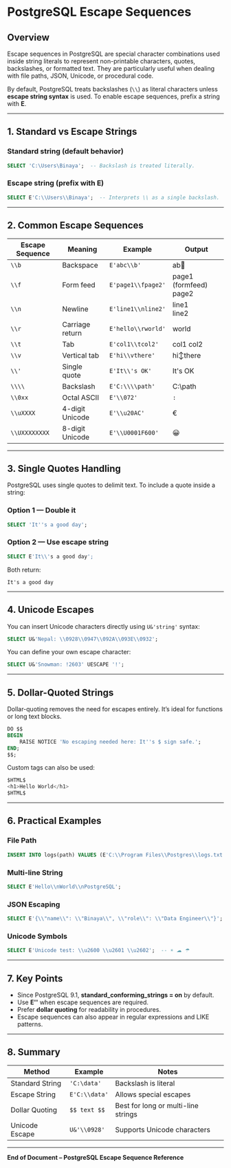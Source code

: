 # PostgreSQL Escape Sequences

## Overview

Escape sequences in PostgreSQL are special character combinations used inside string literals to represent non-printable characters, quotes, backslashes, or formatted text. They are particularly useful when dealing with file paths, JSON, Unicode, or procedural code.

By default, PostgreSQL treats backslashes (`\\`) as literal characters unless **escape string syntax** is used. To enable escape sequences, prefix a string with **E**.

---

## 1. Standard vs Escape Strings

### Standard string (default behavior)

```sql
SELECT 'C:\Users\Binaya';  -- Backslash is treated literally.
```

### Escape string (prefix with E)

```sql
SELECT E'C:\\Users\\Binaya';  -- Interprets \\ as a single backslash.
```

---

## 2. Common Escape Sequences

| Escape Sequence | Meaning         | Example            | Output                 |
| --------------- | --------------- | ------------------ | ---------------------- |
| `\\b`           | Backspace       | `E'abc\\b'`        | ab                    |
| `\\f`           | Form feed       | `E'page1\\fpage2'` | page1 (formfeed) page2 |
| `\\n`           | Newline         | `E'line1\\nline2'` | line1<br>line2         |
| `\\r`           | Carriage return | `E'hello\\rworld'` | world                  |
| `\\t`           | Tab             | `E'col1\\tcol2'`   | col1    col2           |
| `\\v`           | Vertical tab    | `E'hi\\vthere'`    | hi↕there               |
| `\\'`           | Single quote    | `E'It\\'s OK'`     | It's OK                |
| `\\\\`          | Backslash       | `E'C:\\\\path'`    | C:\path                |
| `\\0xx`         | Octal ASCII     | `E'\\072'`         | `:`                    |
| `\\uXXXX`       | 4-digit Unicode | `E'\\u20AC'`       | €                      |
| `\\UXXXXXXXX`   | 8-digit Unicode | `E'\\U0001F600'`   | 😀                     |

---

## 3. Single Quotes Handling

PostgreSQL uses single quotes to delimit text. To include a quote inside a string:

### Option 1 — Double it

```sql
SELECT 'It''s a good day';
```

### Option 2 — Use escape string

```sql
SELECT E'It\\'s a good day';
```

Both return:

```
It's a good day
```

---

## 4. Unicode Escapes

You can insert Unicode characters directly using `U&'string'` syntax:

```sql
SELECT U&'Nepal: \\0928\\0947\\092A\\093E\\0932';
```

You can define your own escape character:

```sql
SELECT U&'Snowman: !2603' UESCAPE '!';
```

---

## 5. Dollar-Quoted Strings

Dollar-quoting removes the need for escapes entirely. It’s ideal for functions or long text blocks.

```sql
DO $$
BEGIN
    RAISE NOTICE 'No escaping needed here: It''s $ sign safe.';
END;
$$;
```

Custom tags can also be used:

```sql
$HTML$
<h1>Hello World</h1>
$HTML$
```

---

## 6. Practical Examples

### File Path

```sql
INSERT INTO logs(path) VALUES (E'C:\\Program Files\\Postgres\\logs.txt');
```

### Multi-line String

```sql
SELECT E'Hello\\nWorld\\nPostgreSQL';
```

### JSON Escaping

```sql
SELECT E'{\\"name\\": \\"Binaya\\", \\"role\\": \\"Data Engineer\\"}';
```

### Unicode Symbols

```sql
SELECT E'Unicode test: \\u2600 \\u2601 \\u2602';  -- ☀ ☁ ☂
```

---

## 7. Key Points

* Since PostgreSQL 9.1, **standard_conforming_strings = on** by default.
* Use **E''** when escape sequences are required.
* Prefer **dollar quoting** for readability in procedures.
* Escape sequences can also appear in regular expressions and LIKE patterns.

---

## 8. Summary

| Method          | Example       | Notes                               |
| --------------- | ------------- | ----------------------------------- |
| Standard String | `'C:\data'`   | Backslash is literal                |
| Escape String   | `E'C:\\data'` | Allows special escapes              |
| Dollar Quoting  | `$$ text $$`  | Best for long or multi-line strings |
| Unicode Escape  | `U&'\\0928'`  | Supports Unicode characters         |

---

**End of Document – PostgreSQL Escape Sequence Reference**
